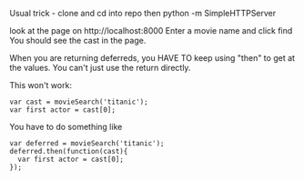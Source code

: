 Usual trick - clone and cd into repo then  python -m SimpleHTTPServer

look at the page on http://localhost:8000
Enter a movie name and click find
You should see the cast in the page.

When you are returning deferreds, you HAVE TO keep using "then" to get at the values. You can't just use the return directly.

This won't work:

```
var cast = movieSearch('titanic');
var first actor = cast[0];
```

You have to do something like

```
var deferred = movieSearch('titanic');
deferred.then(function(cast){
  var first actor = cast[0];
});
```

